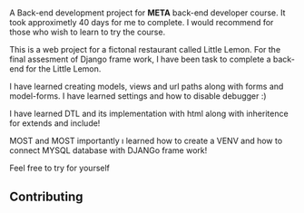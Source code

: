 #
A Back-end development project for **META** back-end developer course. It took approximetly 40 days for me to complete. I would recommend for those who wish to learn to try the course.

This is a web project for a fictonal restaurant called Little Lemon. For the final assesment of Django frame work, I have been task to complete a back-end for the Little Lemon.

I have learned creating models, views and url paths along with forms and model-forms. I have learned settings and how to disable debugger :\)

I have learned DTL and its implementation with html along with inheritence for extends and include!

MOST and MOST importantly ı learned how to create a VENV and how to connect MYSQL database with DJANGo frame work!

Feel free to try for yourself

## Contributing
